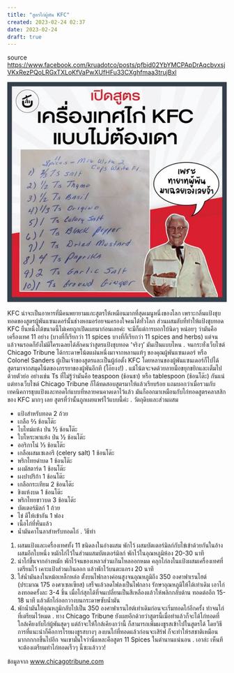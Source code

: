 ```yaml
---
title: "สูตรไก่ผู้พัน KFC"
created: 2023-02-24 02:37
date: 2023-02-24
draft: true
---
```


source https://www.facebook.com/kruadotco/posts/pfbid02YbYMCPApDrAqcbvxsjVKxRezPQoLRGxTXLoKfVaPwXUfHFu33CXghfmaa3trujBxl

![](attachments/Pasted%20image%2020230224023748.png)

KFC น่าจะเป็นอาหารที่มีคนพยายามแกะสูตรให้เหมือนมากที่สุดเมนูหนึ่งของโลก เพราะกลิ่นแป้งชุบทอดของสูตรผู้พันแซนเดอร์นั้นช่างหอมอร่อยจนครองใจคนได้ทั่วโลก ส่วนผสมลับที่ทำให้แป้งชุบทอด KFC ยืนหนึ่งได้ขนาดนี้ไม่เคยถูกเปิดเผยมาก่อนเลยค่ะ จะมีก็แต่การบอกใบ้นิดๆ หน่อยๆ ว่ามันคือเครื่องเทศ 11 อย่าง (บางที่ก็เรียกว่า 11 spices บางที่ก็เรียกว่า 11 spices and herbs) แต่จนแล้วจนรอดก็ยังไม่มีใครเฉลยได้สักคนว่าสูตรแป้งชุบทอด ‘จริงๆ’ มันเป็นแบบไหน
.
จนกระทั่งเว็บไซต์ Chicago Tribune ได้กระดาษโน้ตแผ่นหนึ่งมาจากหลานแท้ๆ ของคุณผู้พันแซนเดอร์ หรือ Colonel Sanders ผู้เป็นเจ้าของสูตรและเป็นผู้ก่อตั้ง KFC โดยหลานของผู้พันแซนเดอร์ก็ไปได้สูตรมาจากสมุดโน้ตของภรรยาของผู้พันอีกที (โอ๊ยงง!)
.
แม้โน้ตจะจดด้วยลายมือขยุกขยิกและเต็มไปด้วยตัวย่อ อย่างเช่น Ts ที่ไม่รู้ว่ามันคือ teaspoon (ช้อนชา) หรือ tablespoon (ช้อนโต๊ะ) กันแน่ แต่ทางเว็บไซต์ Chicago Tribune ก็ได้ทดสอบสูตรมาให้แล้วเรียบร้อย แถมบอกว่าเมื่อรวมกับเทคนิคการชุบแป้งและทอดไก่แบบที่หลายคนคาดเดาไว้แล้ว มันก็ออกมาเหมือนกับไก่ทอดสูตรคลาสสิกของ KFC มากๆ เลย สูตรที่ว่านั้นถูกเผยแพร่ไว้แบบนี้ค่ะ
.
วัตถุดิบและส่วนผสม
- แป้งสำหรับทอด 2 ถ้วย
- เกลือ ⅔ ช้อนโต๊ะ
- ไบไทม์แห้ง ป่น ½ ช้อนโต๊ะ
- ใบโหระพาแห้ง ป่น ½ ช้อนโต๊ะ
- ออริกาโน่ ⅓ ช้อนโต๊ะ
- เกลือผสมเซเลอรี (celery salt) 1 ช้อนโต๊ะ
- พริกไทยดำบด 1 ช้อนโต๊ะ
- ผงมัสตาร์ด 1 ช้อนโต๊ะ
- ผงปาปริก้า 1 ช้อนโต๊ะ
- เกลือกระเทียม 2 ช้อนโต๊ะ
- ขิงแห้งบด 1 ช้อนโต๊ะ
- พริกไทยขาวบด 3 ช้อนโต๊ะ
- บัตเตอร์มิลก์ 1 ถ้วย
- ไข่ ตีให้เข้ากัน 1 ฟอง
- เนื้อไก่ที่หั่นแล้ว
- น้ำมันคาโนลาสำหรับทอดไก่
.
วิธีทำ
1. ผสมแป้งและเครื่องเทศทั้ง 11 ชนิดลงในอ่างผสม พักไว้
ผสมบัตเตอร์มิลก์กับไข่เข้าด้วยกันในอ้างผสมอีกใบหนึ่ง หมักไก่ไว้ในส่วนผสมบัตเตอร์มิลก์ พักไว้ในอุณหภูมิห้อง 20-30 นาที
2. นำไก่ขึ้นจากอ่างหมัก พักไว้จนของเหลวส่วนเกินไหลออกหมด คลุกไก่ลงในแป้งผสมเครื่องเทศที่เตรียมไว้ เคาะแป้งส่วนเกินออก แล้วพักไว้บนตะแกรง 20 นาที
3. ใส่น้ำมันลงในหม้อเหล็กหล่อ ตั้งบนไฟกลางค่อนสูงจนอุณหภูมิถึง 350 องศาฟาเรนไฮต์ (ประมาณ 175 องศาเซลเซียส) เสร็จแล้วลดไฟลงเป็นไฟกลาง รักษาอุณหภูมิให้ได้เท่าเดิม เอาไก่ลงทอดครั้งละ 3-4 ชิ้น เมื่อไก่สุกได้ที่จนเปลี่ยนเป็นสีเหลืองแล้วให้พลิกกลับด้าน ทอดต่ออีก 15-18 นาที แล้วตักไก่ออกวางบนกระดาษซับน้ำมัน
4. พักน้ำมันให้อุณหภูมิกลับไปเป็น 350 องศาฟาเรนไฮต์เท่าเดิมก่อนจะเริ่มทอดไก่อีกครั้ง ทำจนไก่ที่เตรียมไว้หมด
.
ทาง Chicago Tribune ยังเผยอีกด้วยว่าสูตรนี้เมื่อทำแล้วก็จะได้ไก่ทอดที่ใกล้เคียงกับไก่ผู้พันสุดๆ แต่ถ้าจะให้ใกล้เคียงกว่านี้ ก็สามารถเพิ่มผงชูรสเข้าไปในสูตรได้ โดยวิธีการที่แนะนำก็คือการโรยผงชูรสบางๆ ลงบนไก่ที่ทอดแล้วก่อนจะเสิร์ฟ ก็จะทำให้รสชาติเหมือนมากกกกกขึ้นไปอีก จนเขามั่นใจว่านี่แหละคือสูตร 11 Spices ในตำนานแน่นอน
.
เอาล่ะ เห็นทีจะต้องเตรียมทำไก่ทอดเร็วๆ นี้ซะแล้ววว!

ข้อมูลจาก www.chicagotribune.com